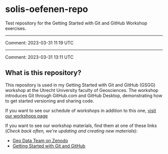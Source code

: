 # solis-oefenen-repo
Test repository for the Getting Started with Git and GitHub Workshop exercises. 

***

Comment: 2023-03-31 11:19 UTC

***

Comment: 2023-03-31 13:11 UTC

## What is this repository?

This repository is used in my Getting Started with Git and GitHub (GSGG) workshop at the Utrecht University faculty of Geosciences. The workshop introduces Git through GitHub.com and GitHub Desktop, demonstrating how to get started versioning and sharing code. 

If you want to see our schedule of workshops in addition to this one, [visit our workshops page](https://geo-data-support.sites.uu.nl/workshops/)

If you want to see our workshop materials, find them at one of these links (*Check back often, we're updating and creating new materials*):

* [Geo Data Team on Zenodo](https://zenodo.org/communities/uu-geo-data-team)
* [Getting Started with Git and GitHub](https://doi.org/10.5281/zenodo.7740061)